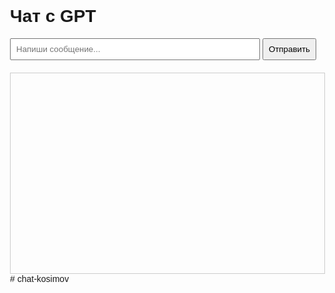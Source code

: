 <!DOCTYPE html>
<html lang="ru">
<head>
<meta charset="UTF-8">
<title>Чат с OpenAI</title>
<style>
  body { font-family: Arial; margin: 30px; }
  input { width: 400px; padding: 8px; }
  button { padding: 8px; }
  #chat { margin-top: 20px; border: 1px solid #ccc; padding: 10px; height: 300px; overflow-y: auto; }
  .user { color: blue; }
  .bot { color: green; }
</style>
</head>
<body>
<h1>Чат с GPT</h1>
<input id="userInput" type="text" placeholder="Напиши сообщение..." />
<button id="sendBtn">Отправить</button>

<div id="chat"></div>

<script>
const chat = document.getElementById('chat');
const input = document.getElementById('userInput');
const sendBtn = document.getElementById('sendBtn');

sendBtn.addEventListener('click', sendMessage);  // <-- главное! слушатель события

async function sendMessage() {
  const userText = input.value.trim();
  if (!userText) return;

  chat.innerHTML += <div class="user"><b>Ты:</b> ${userText}</div>;
  input.value = '';
  chat.scrollTop = chat.scrollHeight;

  const botResponse = await getOpenAIResponse(userText);
  chat.innerHTML += <div class="bot"><b>ИИ:</b> ${botResponse}</div>;
  chat.scrollTop = chat.scrollHeight;
}

async function getOpenAIResponse(message) {
  const apiKey = "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"; // <-- вставь свой ключ
  try {
    const res = await fetch("https://api.openai.com/v1/chat/completions", {
      method: "POST",
      headers: {
        "Content-Type": "application/json",
        "Authorization": Bearer ${apiKey}
      },
      body: JSON.stringify({
        model: "gpt-4",
        messages: [{role: "user", content: message}],
        max_tokens: 200
      })
    });
    const data = await res.json();
    return data.choices[0].message.content;
  } catch (err) {
    console.error(err);
    return "Ошибка: не удалось получить ответ от GPT.";
  }
}
</script>
</body>

</html># chat-kosimov
